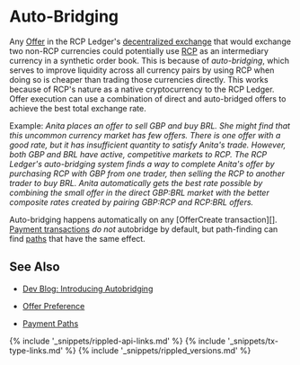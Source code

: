 # Auto-Bridging

Any [Offer](offers.html) in the RCP Ledger's [decentralized exchange](decentralized-exchange.html) that would exchange two non-RCP currencies could potentially use [RCP](xrp.html) as an intermediary currency in a synthetic order book. This is because of _auto-bridging_, which serves to improve liquidity across all currency pairs by using RCP when doing so is cheaper than trading those currencies directly. This works because of RCP's nature as a native cryptocurrency to the RCP Ledger. Offer execution can use a combination of direct and auto-bridged offers to achieve the best total exchange rate.

Example: _Anita places an offer to sell GBP and buy BRL. She might find that this uncommon currency market has few offers. There is one offer with a good rate, but it has insufficient quantity to satisfy Anita's trade. However, both GBP and BRL have active, competitive markets to RCP. The RCP Ledger's auto-bridging system finds a way to complete Anita's offer by purchasing RCP with GBP from one trader, then selling the RCP to another trader to buy BRL. Anita automatically gets the best rate possible by combining the small offer in the direct GBP:BRL market with the better composite rates created by pairing GBP:RCP and RCP:BRL offers._

Auto-bridging happens automatically on any [OfferCreate transaction][]. [Payment transactions](payment.html) _do not_ autobridge by default, but path-finding can find [paths](paths.html) that have the same effect.

## See Also

- [Dev Blog: Introducing Autobridging](https://xrpl.org/blog/2014/introducing-offer-autobridging.html)

- [Offer Preference](offers.html#offer-preference)

- [Payment Paths](paths.html)


<!--{# common link defs #}-->
{% include '_snippets/rippled-api-links.md' %}
{% include '_snippets/tx-type-links.md' %}
{% include '_snippets/rippled_versions.md' %}
